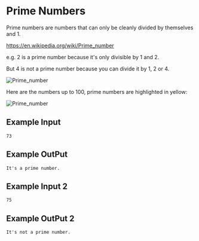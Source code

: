 
# Prime Numbers

Prime numbers are numbers that can only be cleanly divided by themselves and 1.

https://en.wikipedia.org/wiki/Prime_number

e.g. 2 is a prime number because it's only divisible by 1 and 2.

But 4 is not a prime number because you can divide it by 1, 2 or 4.



![Prime_number](https://github.com/Abdurahman-hassan/100DaysOfCode/blob/Day08/Day08/8.2.PrimeNumbers/8.2prime.png?raw=true)


Here are the numbers up to 100, prime numbers are highlighted in yellow:

![Prime_number](https://github.com/Abdurahman-hassan/100DaysOfCode/blob/Day08/Day08/8.2.PrimeNumbers/8.2prime_2.png?raw=true)

## Example Input

```
73
```

## Example OutPut

```
It's a prime number.
```

## Example Input 2

```
75
```

## Example OutPut 2

```
It's not a prime number.
```
